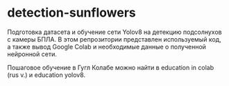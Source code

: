 # detection-sunflowers

Подготовка датасета и обучение сети Yolov8 на детекцию подсолнухов с камеры БПЛА.
В этом репрозитории представлен используемый код, а также вывод Google Colab и необходимые данные о полученной нейронной сети.

Пошаговое обучение в Гугл Колабе можно найти в education in colab (rus v.) и education yolov8.
